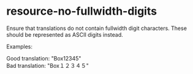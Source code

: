 # resource-no-fullwidth-digits

Ensure that translations do not contain fullwidth digit characters. These should be represented as ASCII digits instead.

Examples:

Good translation: "Box12345"<br>
Bad translation: "Box１２３４５"